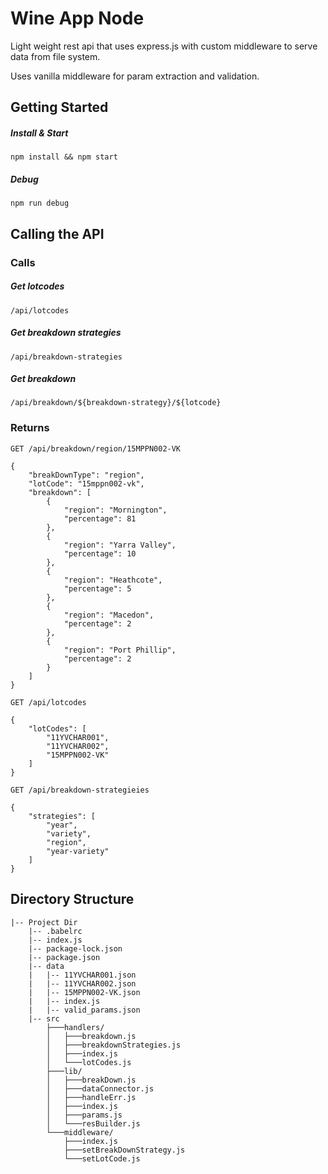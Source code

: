 # Wine App Node
Light weight rest api that uses express.js with custom middleware to serve data from file system.

Uses vanilla middleware for param extraction and validation.

## Getting Started
##### Install & Start
```npm install && npm start```
##### Debug
```npm run debug```

## Calling the API

### Calls

##### Get lotcodes
```/api/lotcodes```
##### Get breakdown strategies
```/api/breakdown-strategies```
##### Get breakdown
```/api/breakdown/${breakdown-strategy}/${lotcode}```

### Returns
``` GET /api/breakdown/region/15MPPN002-VK ```
```
{
    "breakDownType": "region",
    "lotCode": "15mppn002-vk",
    "breakdown": [
        {
            "region": "Mornington",
            "percentage": 81
        },
        {
            "region": "Yarra Valley",
            "percentage": 10
        },
        {
            "region": "Heathcote",
            "percentage": 5
        },
        {
            "region": "Macedon",
            "percentage": 2
        },
        {
            "region": "Port Phillip",
            "percentage": 2
        }
    ]
}
```

``` GET /api/lotcodes ```

```
{
    "lotCodes": [
        "11YVCHAR001",
        "11YVCHAR002",
        "15MPPN002-VK"
    ]
}
```

``` GET /api/breakdown-strategieies ```

```
{
    "strategies": [
        "year",
        "variety",
        "region",
        "year-variety"
    ]
}
```

## Directory Structure
```
|-- Project Dir
    |-- .babelrc
    |-- index.js
    |-- package-lock.json
    |-- package.json
    |-- data
    |   |-- 11YVCHAR001.json
    |   |-- 11YVCHAR002.json
    |   |-- 15MPPN002-VK.json
    |   |-- index.js
    |   |-- valid_params.json
    |-- src
        ├───handlers/
        │   ├───breakdown.js
        │   ├───breakdownStrategies.js
        │   ├───index.js
        │   └───lotCodes.js
        ├───lib/
        │   ├───breakDown.js
        │   ├───dataConnector.js
        │   ├───handleErr.js
        │   ├───index.js
        │   ├───params.js
        │   └───resBuilder.js
        └───middleware/
            ├───index.js
            ├───setBreakDownStrategy.js
            └───setLotCode.js
```
